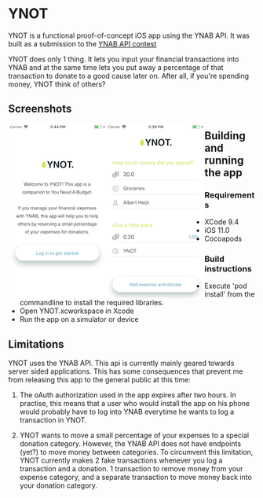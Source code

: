 # YNOT
YNOT is a functional proof-of-concept iOS app using the YNAB API. It was built as a submission to the [YNAB API contest](https://www.youneedabudget.com/contest-ynab-api/)

YNOT does only 1 thing. It lets you input your financial transactions into YNAB and at the same time lets you put away a percentage of that transaction to donate to a good cause later on. After all, if you're spending money, YNOT think of others?


## Screenshots
<img src="Screenshot-1.png" alt="drawing" width="200px" style="float:left"/>
<img src="Screenshot-2.png" alt="drawing" width="200px" style="float:left"/>

## Building and running the app

### Requirements
- XCode 9.4
- iOS 11.0
- Cocoapods

### Build instructions
- Execute 'pod install' from the commandline to install the required libraries.
- Open YNOT.xcworkspace in Xcode
- Run the app on a simulator or device


## Limitations
YNOT uses the YNAB API. This api is currently mainly geared towards server sided applications. This has some consequences that prevent me from releasing this app to the general public at this time:

1) The oAuth authorization used in the app expires after two hours. In practise, this means that a user who would install the app on his phone would probably have to log into YNAB everytime he wants to log a transaction in YNOT.

2) YNOT wants to move a small percentage of your expenses to a special donation category. However, the YNAB API does not have endpoints (yet?) to move money between categories. To circumvent this limitation, YNOT currently makes 2 fake transactions whenever you log a transaction and a donation. 1 transaction to remove money from your expense category, and a separate transaction to move money back into your donation category.
